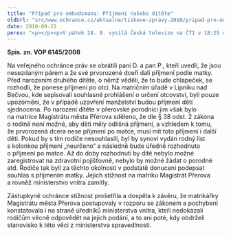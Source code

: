 ```yaml
---
title: "Případ pro ombudsmana: Příjmení našeho dítěte"
oldUrl: "src/www.ochrance.cz/aktualne/tiskove-zpravy-2010/pripad-pro-ombudsmana-prijmeni-naseho-ditete-1"
date: 2010-09-21
perex: "<p></p><p>V pátek 24. 9. vysílá Česká televize na ČT1 v 18:25 čtvrtý díl cyklu Případ pro ombudsmana (repríze v pondělí 27. 9. ve 12:25 na ČT2). V dílu nazvaném Příjmení našeho dítěte ochránce řešil potíže nesezdaného páru, který chtěl, aby dcera měla příjmení po matce a syn po otci. </p>"
---
```


<!-- imported from the old website -->

<p><b>Spis. zn. VOP 6145/2008</b></p><p>Na veřejného ochránce práv se obrátili paní D. a pan P., kteří uvedli, že jsou nesezdaným párem a že své prvorozené dceři dali příjmení podle matky. Před narozením druhého dítěte, o němž věděli, že to bude chlapeček, se rozhodli, že ponese příjmení po otci. Na matričním úřadě v Lipníku nad Bečvou, kde sepisovali souhlasné prohlášení o určení otcovství, byli pouze upozorněni, že v případě uzavření manželství budou příjmení dětí sjednocena. Po narození dítěte v přerovské porodnici jim však bylo na matrice Magistrátu města Přerova sděleno, že dle § 38 odst. 2 zákona o rodině není možné, aby děti měly odlišná příjmení, a vzhledem k tomu, že prvorozená dcera nese příjmení po matce, musí mít toto příjmení i další děti. Pokud by s tím rodiče nesouhlasili, byl by synovi vydán rodný list s kolonkou příjmení „neurčeno“ a následně bude úředně rozhodnuto o příjmení po matce. Až do doby rozhodnutí by dítě nebylo možné zaregistrovat na zdravotní pojišťovně, nebylo by možné žádat o porodné atd. Rodiče tak byli za těchto okolností v podstatě donuceni podepsat souhlas s příjmením matky. Jejich stížnost na matriku Magistrát Přerova a rovněž ministerstvo vnitra zamítly.</p><p>Zástupkyně ochránce stížnost prošetřila a dospěla k závěru, že matrikářky Magistrátu města Přerova postupovaly v rozporu se zákonem a pochybení konstatovala i na straně úředníků ministerstva vnitra, kteří nedokázali rodičům věcně odpovědět na jejich podání, a to ani poté, kdy obdrželi stanovisko k této věci z ministerstva spravedlnosti.</p>
